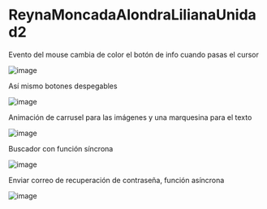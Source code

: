 # ReynaMoncadaAlondraLilianaUnidad2
Evento del mouse cambia de color el botón de info cuando pasas el cursor

![image](https://github.com/alondraReyna11/ReynaMoncadaAlondraLilianaUnidad2/assets/126124032/be009c40-d922-412b-aea4-f9b6b11eb33b)









Así mismo botones despegables



![image](https://github.com/alondraReyna11/ReynaMoncadaAlondraLilianaUnidad2/assets/126124032/a1e87c79-9adb-4bf4-9faf-23f4d79b71d3)








Animación de carrusel para las imágenes y una marquesina para el texto


![image](https://github.com/alondraReyna11/ReynaMoncadaAlondraLilianaUnidad2/assets/126124032/8be77007-7e1f-47dc-bdf6-8cf5b1e38e04)








Buscador con función síncrona

![image](https://github.com/alondraReyna11/ReynaMoncadaAlondraLilianaUnidad2/assets/126124032/9794b193-1f4e-461a-b483-48f6c981beb2)












Enviar correo de recuperación de contraseña, función asíncrona  
 
![image](https://github.com/alondraReyna11/ReynaMoncadaAlondraLilianaUnidad2/assets/126124032/0d71f10a-8ce1-43e7-b744-efc753626d5f)


